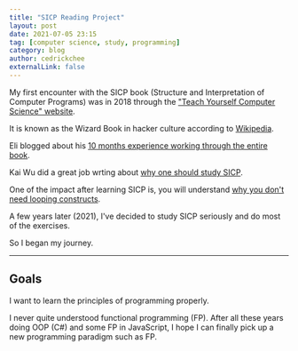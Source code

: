 ```yaml
---
title: "SICP Reading Project"
layout: post
date: 2021-07-05 23:15
tag: [computer science, study, programming]
category: blog
author: cedrickchee
externalLink: false
---
```


My first encounter with the SICP book (Structure and Interpretation of Computer Programs) was in 2018 through the ["Teach Yourself Computer Science" website](https://teachyourselfcs.com/).

It is known as the Wizard Book in hacker culture according to [Wikipedia](https://en.wikipedia.org/wiki/Structure_and_Interpretation_of_Computer_Programs).

Eli blogged about his [10 months experience working through the entire book](https://eli.thegreenplace.net/2008/04/18/sicp-conclusion).

Kai Wu did a great job wrting about [why one should study SICP](https://archive.is/uTOol).

One of the impact after learning SICP is, you will understand [why you don't need looping constructs](https://www.lvguowei.me/post/sicp-goodness-looping/).

A few years later (2021), I've decided to study SICP seriously and do most of the exercises.

So I began my journey.

---

## Goals

I want to learn the principles of programming properly.

I never quite understood functional programming (FP). After all these years doing OOP (C#) and some FP in JavaScript,
I hope I can finally pick up a new programming paradigm such as FP.
